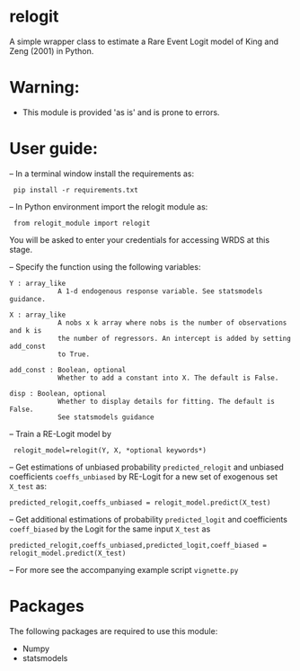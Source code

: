 # relogit
 A simple wrapper class to estimate a Rare Event Logit model of King and Zeng (2001) in Python.

# Warning:
* This module is provided 'as is' and is prone to errors. 

# User guide:

– In a terminal window install the requirements as:

` pip install -r requirements.txt`

– In Python environment import the relogit module as:

` from relogit_module import relogit`

  You will be asked to enter your credentials for accessing WRDS at this stage.

– Specify the function using the following variables:

```
Y : array_like
            A 1-d endogenous response variable. See statsmodels guidance.
            
X : array_like
            A nobs x k array where nobs is the number of observations and k is 
            the number of regressors. An intercept is added by setting add_const
            to True.
            
add_const : Boolean, optional
            Whether to add a constant into X. The default is False.
            
disp : Boolean, optional
            Whether to display details for fitting. The default is False.
            See statsmodels guidance  
```

– Train a RE-Logit model by 

` relogit_model=relogit(Y, X, *optional keywords*)`

– Get estimations of unbiased probability `predicted_relogit` and unbiased coefficients `coeffs_unbiased` by RE-Logit for a new set of exogenous set `X_test` as:

`predicted_relogit,coeffs_unbiased = relogit_model.predict(X_test)`

– Get additional estimations of probability `predicted_logit` and coefficients `coeff_biased` by the Logit for the same input `X_test` as

`predicted_relogit,coeffs_unbiased,predicted_logit,coeff_biased = relogit_model.predict(X_test)`

– For more see the accompanying example script `vignette.py`

# Packages 
The following packages are required to use this module:
- Numpy
- statsmodels
